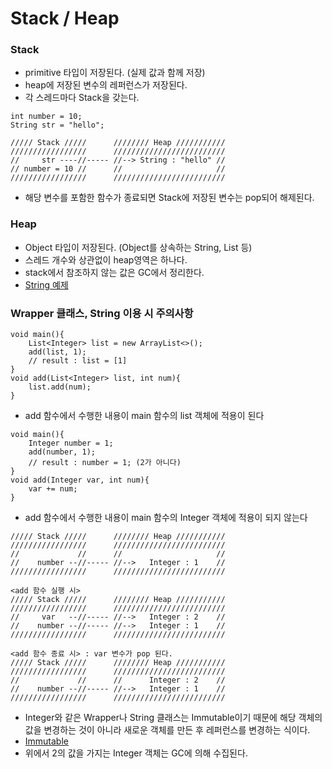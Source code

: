 ﻿# Stack / Heap

### Stack
- primitive 타입이 저장된다. (실제 값과 함께 저장)
- heap에 저장된 변수의 레퍼런스가 저장된다.
- 각 스레드마다 Stack을 갖는다.
```
int number = 10;
String str = "hello";

///// Stack /////      //////// Heap ///////////
/////////////////      /////////////////////////
//     str ----//----- //--> String : "hello" //
// number = 10 //      //                     //
/////////////////      /////////////////////////
```
- 해당 변수를 포함한 함수가 종료되면 Stack에 저장된 변수는 pop되어 해제된다.

### Heap
- Object 타입이 저장된다. (Object를 상속하는 String, List 등)
- 스레드 개수와 상관없이 heap영역은 하나다.
- stack에서 참조하지 않는 값은 GC에서 정리한다.
- [String 예제](./String%20vs%20StringBuilder%20vs%20StringBuffer.md)

### Wrapper 클래스, String 이용 시 주의사항
```
void main(){
	List<Integer> list = new ArrayList<>();
	add(list, 1);
	// result : list = [1]
}
void add(List<Integer> list, int num){
	list.add(num);
}
```
- add 함수에서 수행한 내용이 main 함수의 list 객체에 적용이 된다

```
void main(){
	Integer number = 1;
	add(number, 1);
	// result : number = 1; (2가 아니다)
}
void add(Integer var, int num){
	var += num;
}
```
- add 함수에서 수행한 내용이 main 함수의 Integer 객체에 적용이 되지 않는다
```
///// Stack /////      //////// Heap ///////////
/////////////////      /////////////////////////
//             //      //                     //
//    number --//----- //-->   Integer : 1    //
/////////////////      /////////////////////////

<add 함수 실행 시>
///// Stack /////      //////// Heap ///////////
/////////////////      /////////////////////////
//     var   --//----- //-->   Integer : 2    //
//    number --//----- //-->   Integer : 1    //
/////////////////      /////////////////////////

<add 함수 종료 시> : var 변수가 pop 된다.
///// Stack /////      //////// Heap ///////////
/////////////////      /////////////////////////
//             //      //      Integer : 2    //
//    number --//----- //-->   Integer : 1    //
/////////////////      /////////////////////////
```
- Integer와 같은 Wrapper나 String 클래스는 Immutable이기 때문에 해당 객체의 값을 변경하는 것이 아니라 새로운 객체를 만든 후 레퍼런스를 변경하는 식이다.
- [Immutable](./Immutable,%20Mutable.md)
- 위에서 2의 값을 가지는 Integer 객체는 GC에 의해 수집된다.